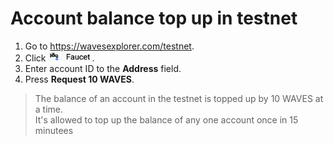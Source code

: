 # Account balance top up in testnet

1. Go to https://wavesexplorer.com/testnet.
2. Click <img src="img/faucet.png" alt="faucet" width="70"/>.
3. Enter account ID to the **Address** field.
4. Press **Request 10 WAVES**.

> The balance of an account in the testnet is topped up by 10 WAVES at a time. <br>It's allowed to top up the balance of any one account once in 15 minutees